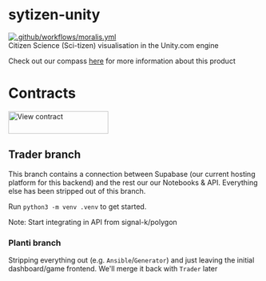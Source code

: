 # sytizen-unity
[![.github/workflows/moralis.yml](https://github.com/Signal-K/sytizen/actions/workflows/moralis.yml/badge.svg?branch=ansible)](https://github.com/Signal-K/sytizen/actions/workflows/moralis.yml) <br />
Citizen Science (Sci-tizen) visualisation in the Unity.com engine 


Check out our compass [here](http://ar.skinetics.tech/stellarios/compass) for more information about this product

# Contracts
<a href="https://thirdweb.com/goerli/0xCcaA1ABA77Bae6296D386C2F130c46FEc3E5A004?utm_source=contract_badge" target="_blank">
    <img width="200" height="45" src="https://badges.thirdweb.com/contract?address=0xCcaA1ABA77Bae6296D386C2F130c46FEc3E5A004&theme=dark&chainId=5" alt="View contract" />
</a>

<!--
Move `/server` into a separate submodule (or `styizen` into a submodule in another repo)
Add react config (for frontend framework) to react, then move it into `signal-k/polygon`
-->

## Trader branch
This branch contains a connection between Supabase (our current hosting platform for this backend) and the rest our our Notebooks & API. Everything else has been stripped out of this branch.

Run `python3 -m venv .venv` to get started.

Note: Start integrating in API from signal-k/polygon

### Planti branch
Stripping everything out (e.g. `Ansible`/`Generator`) and just leaving the initial dashboard/game frontend. We'll merge it back with `Trader` later